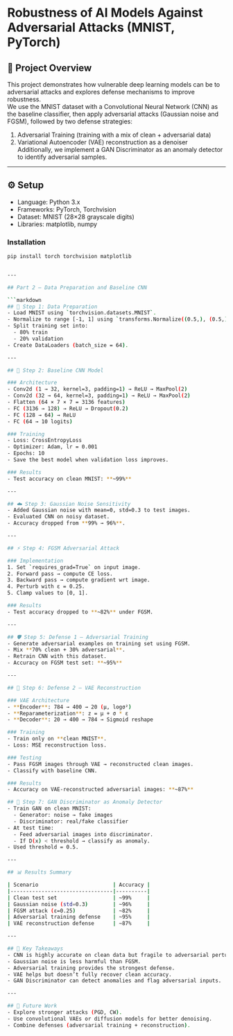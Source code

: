 # Robustness of AI Models Against Adversarial Attacks (MNIST, PyTorch)

## 📌 Project Overview
This project demonstrates how vulnerable deep learning models can be to adversarial attacks and explores defense mechanisms to improve robustness.  
We use the MNIST dataset with a Convolutional Neural Network (CNN) as the baseline classifier, then apply adversarial attacks (Gaussian noise and FGSM), followed by two defense strategies:
1. Adversarial Training (training with a mix of clean + adversarial data)
2. Variational Autoencoder (VAE) reconstruction as a denoiser  
Additionally, we implement a GAN Discriminator as an anomaly detector to identify adversarial samples.

---

## ⚙️ Setup
- Language: Python 3.x
- Frameworks: PyTorch, Torchvision
- Dataset: MNIST (28×28 grayscale digits)
- Libraries: matplotlib, numpy

### Installation
```bash
pip install torch torchvision matplotlib


---

## Part 2 — Data Preparation and Baseline CNN

```markdown
## 📂 Step 1: Data Preparation
- Load MNIST using `torchvision.datasets.MNIST`.
- Normalize to range [-1, 1] using `transforms.Normalize((0.5,), (0.5,))`.
- Split training set into:
  - 80% train
  - 20% validation
- Create DataLoaders (batch_size = 64).

---

## 🧠 Step 2: Baseline CNN Model

### Architecture
- Conv2d (1 → 32, kernel=3, padding=1) → ReLU → MaxPool(2)
- Conv2d (32 → 64, kernel=3, padding=1) → ReLU → MaxPool(2)
- Flatten (64 × 7 × 7 = 3136 features)
- FC (3136 → 128) → ReLU → Dropout(0.2)
- FC (128 → 64) → ReLU
- FC (64 → 10 logits)

### Training
- Loss: CrossEntropyLoss  
- Optimizer: Adam, lr = 0.001  
- Epochs: 10  
- Save the best model when validation loss improves.

### Results
- Test accuracy on clean MNIST: **~99%**

---

## ☁️ Step 3: Gaussian Noise Sensitivity
- Added Gaussian noise with mean=0, std=0.3 to test images.
- Evaluated CNN on noisy dataset.
- Accuracy dropped from **99% → 96%**.

---

## ⚡ Step 4: FGSM Adversarial Attack

### Implementation
1. Set `requires_grad=True` on input image.
2. Forward pass → compute CE loss.
3. Backward pass → compute gradient wrt image.
4. Perturb with ε = 0.25.
5. Clamp values to [0, 1].

### Results
- Test accuracy dropped to **~82%** under FGSM.

---

## 🛡️ Step 5: Defense 1 — Adversarial Training
- Generate adversarial examples on training set using FGSM.
- Mix **70% clean + 30% adversarial**.
- Retrain CNN with this dataset.
- Accuracy on FGSM test set: **~95%**

---

## 🔄 Step 6: Defense 2 — VAE Reconstruction

### VAE Architecture
- **Encoder**: 784 → 400 → 20 (μ, logσ²)  
- **Reparameterization**: z = μ + σ * ε  
- **Decoder**: 20 → 400 → 784 → Sigmoid reshape  

### Training
- Train only on **clean MNIST**.
- Loss: MSE reconstruction loss.

### Testing
- Pass FGSM images through VAE → reconstructed clean images.
- Classify with baseline CNN.

### Results
- Accuracy on VAE-reconstructed adversarial images: **~87%**

## 🤖 Step 7: GAN Discriminator as Anomaly Detector
- Train GAN on clean MNIST:
  - Generator: noise → fake images
  - Discriminator: real/fake classifier
- At test time:
  - Feed adversarial images into discriminator.
  - If D(x) < threshold → classify as anomaly.
- Used threshold = 0.5.

---

## 📊 Results Summary

| Scenario                        | Accuracy |
|---------------------------------|----------|
| Clean test set                  | ~99%     |
| Gaussian noise (std=0.3)        | ~96%     |
| FGSM attack (ε=0.25)            | ~82%     |
| Adversarial training defense    | ~95%     |
| VAE reconstruction defense      | ~87%     |

---

## 📝 Key Takeaways
- CNN is highly accurate on clean data but fragile to adversarial perturbations.
- Gaussian noise is less harmful than FGSM.
- Adversarial training provides the strongest defense.
- VAE helps but doesn’t fully recover clean accuracy.
- GAN Discriminator can detect anomalies and flag adversarial inputs.

---

## 🚀 Future Work
- Explore stronger attacks (PGD, CW).
- Use convolutional VAEs or diffusion models for better denoising.
- Combine defenses (adversarial training + reconstruction).

